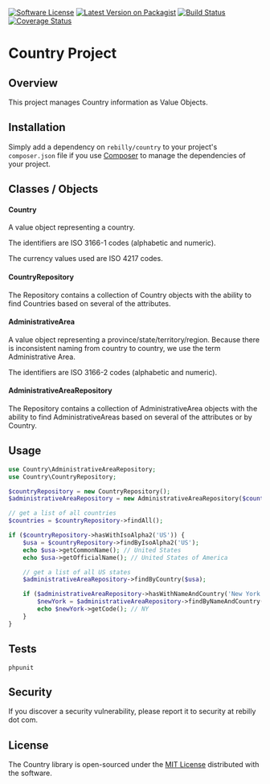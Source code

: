 [![Software License][ico-license]][link-license]
[![Latest Version on Packagist][ico-version]][link-packagist]
[![Build Status][ico-travis]][link-travis]
[![Coverage Status][ico-coveralls]][link-coveralls]

# Country Project

## Overview

This project manages Country information as Value Objects.

## Installation

Simply add a dependency on `rebilly/country` to your project's `composer.json` file if you use [Composer](https://getcomposer.org/) to manage the dependencies of your project.


## Classes / Objects
#### Country

A value object representing a country.

The identifiers are ISO 3166-1 codes (alphabetic and numeric).

The currency values used are ISO 4217 codes.


#### CountryRepository

The Repository contains a collection of Country objects with the ability to find
Countries based on several of the attributes.


#### AdministrativeArea

A value object representing a province/state/territory/region.
Because there is inconsistent naming from country to country, we use the term
Administrative Area.

The identifiers are ISO 3166-2 codes (alphabetic and numeric).


#### AdministrativeAreaRepository

The Repository contains a collection of AdministrativeArea objects with the ability
to find AdministrativeAreas based on several of the attributes or by Country.


## Usage
```php
use Country\AdministrativeAreaRepository;
use Country\CountryRepository;

$countryRepository = new CountryRepository();
$administrativeAreaRepository = new AdministrativeAreaRepository($countryRepository);

// get a list of all countries
$countries = $countryRepository->findAll();

if ($countryRepository->hasWithIsoAlpha2('US')) {
    $usa = $countryRepository->findByIsoAlpha2('US');
    echo $usa->getCommonName(); // United States
    echo $usa->getOfficialName(); // United States of America

    // get a list of all US states
    $administrativeAreaRepository->findByCountry($usa);

    if ($administrativeAreaRepository->hasWithNameAndCountry('New York', $usa)) {
        $newYork = $administrativeAreaRepository->findByNameAndCountry('New York', $usa);
        echo $newYork->getCode(); // NY
    }
}
```

## Tests

```
phpunit
```

## Security

If you discover a security vulnerability, please report it to security at rebilly dot com.

## License

The Country library is open-sourced under the [MIT License](./LICENSE) distributed with the software. 


[ico-version]: https://img.shields.io/packagist/v/Rebilly/country.svg?style=flat-square
[ico-license]: https://img.shields.io/badge/License-MIT-blue.svg?style=flat-square
[ico-travis]: https://img.shields.io/travis/Rebilly/country/main.svg?style=flat-square
[ico-coveralls]: https://img.shields.io/coveralls/github/Rebilly/country.svg?style=flat-square

[link-packagist]: https://packagist.org/packages/Rebilly/country
[link-license]: LICENSE
[link-travis]: https://travis-ci.org/Rebilly/country
[link-coveralls]: https://coveralls.io/github/Rebilly/country?branch=main
